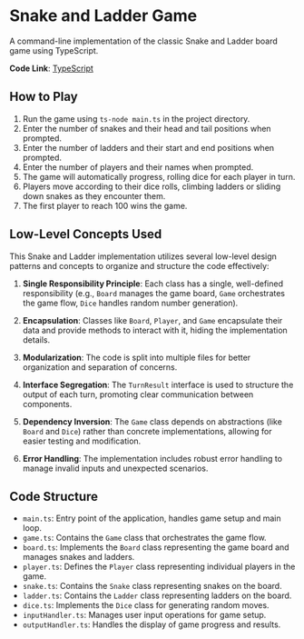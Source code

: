 # Snake and Ladder Game

A command-line implementation of the classic Snake and Ladder board game using TypeScript.

**Code Link**: [TypeScript](main.ts)

## How to Play

1. Run the game using `ts-node main.ts` in the project directory.
2. Enter the number of snakes and their head and tail positions when prompted.
3. Enter the number of ladders and their start and end positions when prompted.
4. Enter the number of players and their names when prompted.
5. The game will automatically progress, rolling dice for each player in turn.
6. Players move according to their dice rolls, climbing ladders or sliding down snakes as they encounter them.
7. The first player to reach 100 wins the game.

## Low-Level Concepts Used

This Snake and Ladder implementation utilizes several low-level design patterns and concepts to organize and structure the code effectively:

1. **Single Responsibility Principle**: Each class has a single, well-defined responsibility (e.g., `Board` manages the game board, `Game` orchestrates the game flow, `Dice` handles random number generation).

2. **Encapsulation**: Classes like `Board`, `Player`, and `Game` encapsulate their data and provide methods to interact with it, hiding the implementation details.

3. **Modularization**: The code is split into multiple files for better organization and separation of concerns.

4. **Interface Segregation**: The `TurnResult` interface is used to structure the output of each turn, promoting clear communication between components.

5. **Dependency Inversion**: The `Game` class depends on abstractions (like `Board` and `Dice`) rather than concrete implementations, allowing for easier testing and modification.

6. **Error Handling**: The implementation includes robust error handling to manage invalid inputs and unexpected scenarios.

## Code Structure

* `main.ts`: Entry point of the application, handles game setup and main loop.
* `game.ts`: Contains the `Game` class that orchestrates the game flow.
* `board.ts`: Implements the `Board` class representing the game board and manages snakes and ladders.
* `player.ts`: Defines the `Player` class representing individual players in the game.
* `snake.ts`: Contains the `Snake` class representing snakes on the board.
* `ladder.ts`: Contains the `Ladder` class representing ladders on the board.
* `dice.ts`: Implements the `Dice` class for generating random moves.
* `inputHandler.ts`: Manages user input operations for game setup.
* `outputHandler.ts`: Handles the display of game progress and results.